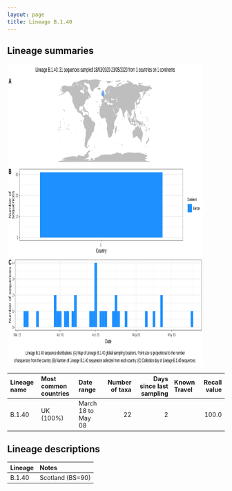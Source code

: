```yaml
---
layout: page
title: Lineage B.1.40
---
```




<h2> Lineage summaries</h2>

<img src="../assets/images/B.1.40.svg" alt="B.1.40 lineage summary figure" width="90%" height="700px" />


| Lineage name | Most common countries | Date range | Number of taxa |  Days since last sampling | Known Travel | Recall value |
|:-----|:-----|:-------|-------:|-------:|:---------|--------:|
| B.1.40 | UK (100%) | March 18 to May 08 | 22 | 2 |  | 100.0 |

<h2>Lineage descriptions</h2>

| Lineage | Notes |
|:-----|:-----|
| B.1.40 | Scotland (BS=90) |

